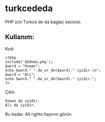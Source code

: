 turkcededa
==========

PHP icin Turkce de da baglac secicisi.

Kullanım:
----
Kod:

    <?php
    include('SGdeda.php');
    $word = "Osman";
    echo $word." ".da_or_de($word)." iyidir.\n";
    $word = "Ali";
    echo $word." ".da_or_de($word)." iyidir.";
    ?>

Çıktı:

    Osman da iyidir.
    Ali de iyidir.
  
Bu kadar. All rights hayırını görün.
